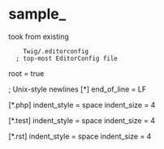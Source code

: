 # sample_
took from existing 

        Twig/.editorconfig
      ; top-most EditorConfig file
root = true

; Unix-style newlines
[*]
end_of_line = LF

[*.php]
indent_style = space
indent_size = 4

[*.test]
indent_style = space
indent_size = 4

[*.rst]
indent_style = space
indent_size = 4
  
    
